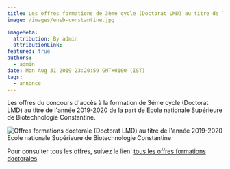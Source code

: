 ```yaml
---
title: Les offres formations de 3ème cycle (Doctorat LMD) au titre de l’année 2019/2020 Ecole nationale Supérieure de Biotechnologie Constantine.
image: /images/ensb-constantine.jpg

imageMeta:
  attribution: By admin
  attributionLink:
featured: true
authors:
  - admin
date: Mon Aug 31 2019 23:20:59 GMT+0100 (IST)
tags:
  - annonce
---
```

Les offres du concours d'accès à la formation de 3éme cycle (Doctorat LMD) au titre de l'année 2019-2020 de la part de  Ecole nationale Supérieure de Biotechnologie Constantine.

![Offres formations doctorale (Doctorat LMD) au titre de l'année 2019-2020 Ecole nationale Supérieure de Biotechnologie Constantine](/images/doctorat-ensb-constantine.jpg)

Pour consulter tous les offres, suivez le lien: [tous les offres formations doctorales](/tous-les-offres-de-formations-doctorale-lmd-2019-2020/)
